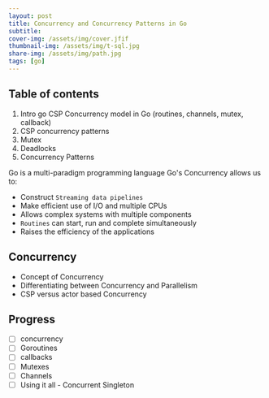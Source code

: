 ```yaml
---
layout: post
title: Concurrency and Concurrency Patterns in Go
subtitle: 
cover-img: /assets/img/cover.jfif
thumbnail-img: /assets/img/t-sql.jpg
share-img: /assets/img/path.jpg
tags: [go]
---
```



## Table of contents

1. Intro go CSP Concurrency model in Go (routines, channels, mutex, callback)
2. CSP concurrency patterns
3. Mutex
4. Deadlocks
5. Concurrency Patterns

Go is a multi-paradigm programming language
Go's Concurrency allows us to:

- Construct `Streaming data pipelines`
- Make efficient use of I/O and multiple CPUs
- Allows complex systems with multiple components
- `Routines` can start, run and complete simultaneously
- Raises the efficiency of the applications

## Concurrency

- Concept of Concurrency
- Differentiating between Concurrency and Parallelism
- CSP versus actor based Concurrency

## Progress

- [ ] concurrency
- [ ] Goroutines
- [ ] callbacks
- [ ] Mutexes
- [ ] Channels
- [ ] Using it all  - Concurrent Singleton
